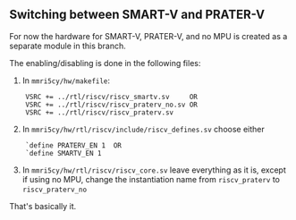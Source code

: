 ## Switching between SMART-V and PRATER-V

For now the hardware for SMART-V, PRATER-V, and no MPU is created as a separate module in this branch.

The enabling/disabling is done in the following files:
1. In `mmri5cy/hw/makefile`:
```shell
	VSRC += ../rtl/riscv/riscv_smartv.sv	 OR
	VSRC +=	../rtl/riscv/riscv_praterv_no.sv OR		
	VSRC +=	../rtl/riscv/riscv_praterv.sv	
```
2. In `mmri5cy/hw/rtl/riscv/include/riscv_defines.sv` choose either
```shell
	`define PRATERV_EN 1  OR
	`define SMARTV_EN 1
```

3.  In `mmri5cy/hw/rtl/riscv/riscv_core.sv` leave everything as it is, except if using no MPU, change the instantiation name from `riscv_praterv` to `riscv_praterv_no`

That's basically it.
